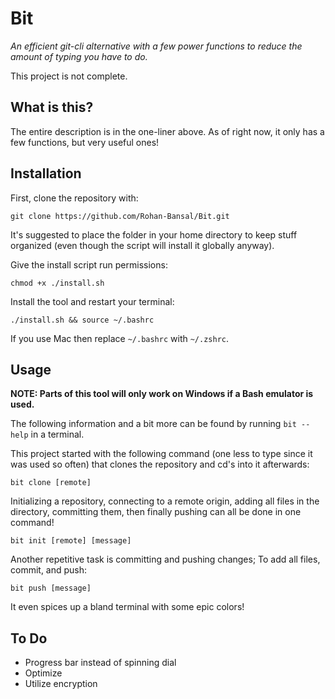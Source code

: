 # Bit

_An efficient git-cli alternative with a few power functions to reduce the amount of typing you have to do._

This project is not complete.

## What is this?

The entire description is in the one-liner above. As of right now, it only has a few functions, but very useful ones!

## Installation

First, clone the repository with:

`git clone https://github.com/Rohan-Bansal/Bit.git`

It's suggested to place the folder in your home directory to keep stuff organized (even though the script will install it globally anyway).

Give the install script run permissions:

`chmod +x ./install.sh`

Install the tool and restart your terminal:

`./install.sh && source ~/.bashrc`

If you use Mac then replace `~/.bashrc` with `~/.zshrc`.


## Usage

__NOTE: Parts of this tool will only work on Windows if a Bash emulator is used.__

The following information and a bit more can be found by running `bit --help` in a terminal.

This project started with the following command (one less to type since it was used so often) that clones the repository and cd's into it afterwards:

`bit clone [remote]`

Initializing a repository, connecting to a remote origin, adding all files in the directory, committing them, then finally pushing can all be done in one command!

`bit init [remote] [message]`

Another repetitive task is committing and pushing changes; To add all files, commit, and push:

`bit push [message]`


It even spices up a bland terminal with some epic colors! 

## To Do

- Progress bar instead of spinning dial
- Optimize
- Utilize encryption